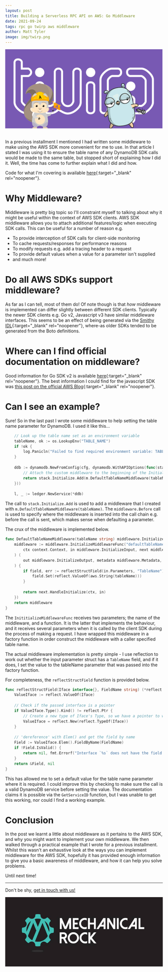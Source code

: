 ```yaml
---
layout: post
title: Building a Serverless RPC API on AWS: Go Middleware
date: 2021-09-24
tags: rpc go twirp aws middleware
author: Matt Tyler
image: img/twirp.png
---
```


<center><img src="/img/twirp.png" /></center>
<br/>

In a previous installment I mentioned I had written some middleware to make using the AWS SDK more convenient for me to use. In that article I stated I was using it to ensure the table name of any DynamoDB SDK calls would be made to the same table, but stopped short of explaining how I did it. Well, the time has come to further explain what I did and how.

Code for what I'm covering is available [here](https://github.com/matt-tyle/ledger-part-one){:target="_blank" rel="noopener"}.

# Why Middleware?

Middleware is pretty big topic so I'll constraint myself to talking about why it might be useful within the context of AWS SDK clients. AWS SDK middleware allows you to attach additional features/logic when executing SDK calls. This can be useful for a number of reason e.g.

- To provide interception of SDK calls for client-side monitoring
- To cache requests/responses for performance reasons
- To modify requests e.g. add a tracing header to a request
- To provide default values when a value for a parameter isn't supplied
- and much more!

# Do all AWS SDKs support middleware?

As far as I can tell, most of them do! Of note though is that *how* middleware is implemented can differ slightly between different SDK clients. Typically the newer SDK clients e.g. Go v2, Javascript v3 have similar middleware interfaces. This seems to be an effect of being generated via the [Smithy IDL](https://awslabs.github.io/smithy/index.html){:target="_blank" rel="noopener"}, where-as older SDKs tended to be generated from the Boto definitions.

# Where can I find official documentation on middleware?

Good information for Go SDK v2 is available [here](https://aws.github.io/aws-sdk-go-v2/docs/middleware/){:target="_blank" rel="noopener"}.
The best information I could find for the javascript SDK was [this post on the official AWS Blog](https://aws.amazon.com/blogs/developer/middleware-stack-modular-aws-sdk-js/){:target="_blank" rel="noopener"}.

# Can I see an example?

Sure! So in the last past I wrote some middleware to help setting the table name parameter for DynamoDB. I used it like this...

```go
    // Look up the table name set as an environment variable
	tableName, ok := os.LookupEnv("TABLE_NAME")
	if !ok {
		log.Panicln("Failed to find required environment variable: TABLE_NAME")
	}

	ddb := dynamodb.NewFromConfig(cfg, dynamodb.WithAPIOptions(func(stack *middleware.Stack) error {
		// Attach the custom middleware to the beginning of the Initialize step
		return stack.Initialize.Add(m.DefaultTableNameMiddleware(tableName), middleware.Before)
	}))

	l, _ := ledger.NewService(*ddb)
```

The call to `stack.Initialize.Add` is used to add a middleware that I created with `m.DefaultTableNameMiddleware(tableName)`. The `middleware.Before` call is used to specify where the middleware is inserted into the call chain e.g. before the call is sent, which makes sense when defaulting a parameter.

The crux of the middleware is implemented below.

```go
func DefaultTableNameMiddleware(tableName string) middleware.InitializeMiddleware {
	middleware := middleware.InitializeMiddlewareFunc("defaultTableName", func(
		ctx context.Context, in middleware.InitializeInput, next middleware.InitializeHandler,
	) (
		out middleware.InitializeOutput, metadata middleware.Metadata, err error,
	) {
		if field, err := reflectStructField(in.Parameters, "TableName"); err == nil {
			field.Set(reflect.ValueOf(aws.String(tableName)))
		}

		return next.HandleInitialize(ctx, in)
	})
	return middleware
}
```

The `InititializeMiddlewareFunc` receives two parameters; the name of the middleware, and a function. It is the latter that implements the behaviour, and it receives several parameters when it is called by the client SDK during the process of making a request. I have wrapped this middleware in a factory function in order construct the middleware with a caller specified table name.

The actual middleware implementation is pretty simple - I use reflection to work out whether the input parameter struct has a `TableName` field, and if it does, I set the value to the tableName parameter that was passed into the factory function.

For completeness, the `reflectStructField` function is provided below.

```go
func reflectStructField(Iface interface{}, FieldName string) (*reflect.Value, error) {
	ValueIface := reflect.ValueOf(Iface)

	// Check if the passed interface is a pointer
	if ValueIface.Type().Kind() != reflect.Ptr {
		// Create a new type of Iface's Type, so we have a pointer to work with
		ValueIface = reflect.New(reflect.TypeOf(Iface))
	}

	// 'dereference' with Elem() and get the field by name
	Field := ValueIface.Elem().FieldByName(FieldName)
	if !Field.IsValid() {
		return nil, fmt.Errorf("Interface `%s` does not have the field `%s`", ValueIface.Type(), FieldName)
	}
	return &Field, nil
}
```

This has allowed me to set a default value for the table name parameter where it is required. I could improve this by checking to make sure the call is a valid DynamoDB service before setting the value. The documentation claims it is possible via the `GetServiceID` function, but I was unable to get this working, nor could I find a working example.

# Conclusion

In the post we learnt a little about middleware as it pertains to the AWS SDK, and why you might want to implement your own middleware. We then walked through a practical example that I wrote for a previous installment. Whilst this wasn't an exhaustive look at the ways you can implement middleware for the AWS SDK, hopefully it has provided enough information to give you a basic awareness of middleware, and how it can help you solve problems.

Until next time!

---

Don't be shy, [get in touch with us!](https://www.mechanicalrock.io/lets-get-started)

![Mechanical Rock Logo](/img/mr-logo-dark-landscape.jpg)

